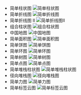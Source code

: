 - 简单柱状图
  ![简单柱状图](./assests/SimpleBar.png)
- 简单折线图
  ![简单折线图](./assests/SimpleLine.png)
- 简单折线图 II
  ![简单折线图II](./assests/SimpleLineii.png)
- 组合柱状图
  ![组合柱状图](./assests/GroupBar.png)
- 中国地图
  ![中国地图](./assests/ChinaMap.png)
- 简单面积图
  ![简单面积图](./assests/SimpleArea.png)
- 简单饼图
  ![简单饼图](./assests/SimplePie.png)
- 简单环图
  ![简单环图](./assests/SimpleRing.png)
- 简单树图
  ![简单树图](./assests/SimpleTree.png)
- 简单点图
  ![简单点图](./assests/SimplePoints.png)
- 简单堆栈柱状图
  ![简单堆栈柱状图](./assests/SimpleStackBar.png)
- 径向堆栈图
  ![径向堆栈图](./assests/RadialStack.png)
- 简单力图
  ![简单力图](./assests/SimpleForce.png)
- 简单标签云图
  ![简单标签云图](./assests/SimpleTagCloud.png)
